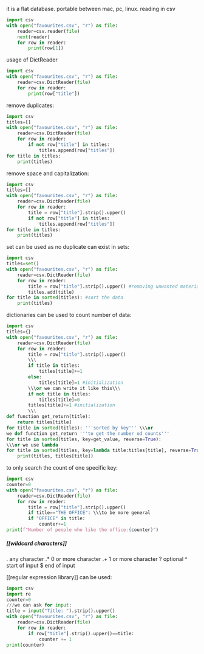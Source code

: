 it is a flat database.
portable between mac, pc, linux.
reading in csv
```python
import csv
with open("favourites.csv", "r") as file:
	reader=csv.reader(file)
	next(reader)
	for row in reader:
		print(row[1])
```
usage of DictReader
```python
import csv
with open("favourites.csv", "r") as file:
	reader=csv.DictReader(file)
	for row in reader:
		print(row["title"])
```
remove duplicates:
```python
import csv
titles=[]
with open("favourites.csv", "r") as file:
	reader=csv.DictReader(file)
	for row in reader:
		if not row["title"] in titles:
			titles.append(row["titles"])
for title in titles:
	print(titles)
```
remove space and capitalization:
```python
import csv
titles=[]
with open("favourites.csv", "r") as file:
	reader=csv.DictReader(file)
	for row in reader:
		title = row["title"].strip().upper()
		if not row["title"] in titles:
			titles.append(row["titles"])
for title in titles:
	print(titles)
```
set can be used as no duplicate can exist in sets:
```python
import csv
titles=set()
with open("favourites.csv", "r") as file:
	reader=csv.DictReader(file)
	for row in reader:
		title = row["title"].strip().upper() #removing unwanted materials
		titles.add(title)
for title in sorted(titles): #sort the data
	print(titles)
```
dictionaries can be used to count number of data:
```python
import csv
titles={}
with open("favourites.csv", "r") as file:
	reader=csv.DictReader(file)
	for row in reader:
		title = row["title"].strip().upper() 
		\\\
		if title in titles:
			titles[title]+=1
		else:
			titles[title]=1 #initialization
		\\\or we can write it like this\\\
		if not title in titles:
			titles[title]=0
		titles[title]+=1 #initialization
		\\\
def function get_return(title):
	return titles[title]
for title in sorted(titles): '''sorted by key''' \\\or 
we def function get_return '''to get the number od counts'''
for title in sorted(titles, key=get_value, reverse=True):
\\\or we use lambda 
for title in sorted(titles, key=lambda title:titles[title], reverse=True):
	print(titles, titles[title])
```
to only search the count of one specific key:
```python
import csv
counter=0
with open("favourites.csv", "r") as file:
	reader=csv.DictReader(file)
	for row in reader:
		title = row["title"].strip().upper() 
		if title=="THE OFFICE": \\\to be more general
		if "OFFICE" in title: 
 			counter+=1
print(f"Number of people who like the office:{counter}")
```

##### [[wildcard characters]]
. any character
.* 0 or more character
.+ 1 or more character
? optional
^ start of input
$ end of input

[[regular expression library]] can be used:
```python
import csv
import re
counter=0
///we can ask for input:
title = input("Title: ").strip().upper()
with open("favourites.csv", "r") as file:
	reader=csv.DictReader(file)
	for row in reader:
		if row["title"].strip().upper()==title: 
			counter += 1
print(counter)
```
